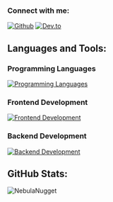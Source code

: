 
### Connect with me:
[![Github](https://skillicons.dev/icons?i=github)](https://github.com/NebulaNugget)
[![Dev.to](https://skillicons.dev/icons?i=gmail)]((mailto:lin.tech410@gmail.com))

## Languages and Tools:
### Programming Languages
[![Programming Languages](https://skillicons.dev/icons?i=python,js,ts,php,rust,solidity&theme=dark)](https://skillicons.dev)
### Frontend Development
[![Frontend Development](https://skillicons.dev/icons?i=react,nextjs,redux,tailwind,figma&theme=dark)](https://skillicons.dev)
### Backend Development
[![Backend Development](https://skillicons.dev/icons?i=nodejs,express,mongodb,postgres,aws,vercel&theme=dark)](https://skillicons.dev)

## GitHub Stats:
<img align="left" src="https://github-readme-stats-red-eta.vercel.app/api?username=NebulaNugget&show_icons=true&locale=en" alt="NebulaNugget" />
